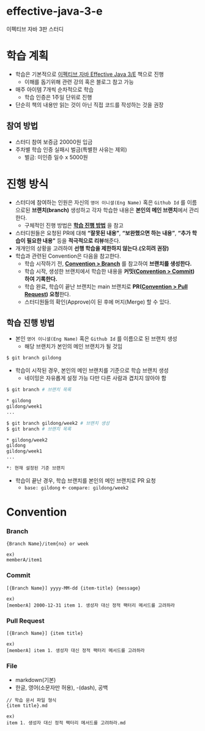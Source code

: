 # effective-java-3-e
이펙티브 자바 3판 스터디

# 학습 계획

- 학습은 기본적으로 [이펙티브 자바 Effective Java 3/E](http://www.yes24.com/Product/Goods/65551284) 책으로 진행
    - 이해를 돕기위해 관련 강의 혹은 블로그 참고 가능
- 매주 아이템 7개씩 순차적으로 학습
    - 학습 인증은 1주일 단위로 진행
- 단순히 책의 내용만 읽는 것이 아닌 직접 코드를 작성하는 것을 권장

## 참여 방법

- 스터디 참여 보증금 20000원 입금
- 주차별 학습 인증 실패시 벌금(특별한 사유는 제외)
    - 벌금: 미인증 일수 x 5000원

# 진행 방식

- 스터디에 참여하는 인원은 자신의 `영어 이니셜(Eng Name)` 혹은 `Github Id` 를 이름으로된 **브랜치(branch)** 생성하고 각자 학습한 내용은 **본인의 메인 브랜치**에서 관리한다.
    - 구체적인 진행 방법은 **[학습 진행 방법](#학습-진행-방법)** 을 참고
- 스터디원들은 요청된 PR에 대해 **“잘못된 내용”**, **“보완했으면 하는 내용”**, **“추가 학습이 필요한 내용”** 등을 **적극적으로 리뷰**해준다.
- 개개인의 상황을 고려하여 **선행 학습을 제한하지 않는다.(오히려 권장)**
- 학습과 관련된 Convention은 다음을 참고한다.
    - 학습 시작하기 전, **[Convention > Branch](#branch)** 를 참고하여 **브랜치를 생성한다.**
    - 학습 시작, 생성한 브랜치에서 학습한 내용을 **커밋([Convention > Commit](#commit))하여 기록한다.**
    - 학습 완료, 학습이 끝난 브랜치는 main 브랜치로 **PR([Convention > Pull Request](#pull-request)) 요청**한다.
    - 스터디원들의 확인(Approve)이 된 후에 머지(Merge) 할 수 있다.

## 학습 진행 방법

* 본인 `영어 이니셜(Eng Name)` 혹은 `Github Id` 를 이름으로 된 브랜치 생성
  * 해당 브랜치가 본인의 메인 브랜치가 될 것임

```bash
$ git branch gildong
```

* 학습이 시작된 경우, 본인의 메인 브랜치를 기준으로 학습 브랜치 생성
  * 네이밍은 자유롭게 설정 가능 다만 다른 사람과 겹치지 않아야 함

```bash
$ git branch # 브랜치 목록

* gildong
gildong/week1
...

$ git branch gildong/week2 # 브랜치 생성
$ git branch # 브랜치 목록

* gildong/week2
gildong
gildong/week1
...

*: 현재 설정된 기준 브랜치
```

* 학습이 끝난 경우, 학습 브랜치를 본인의 메인 브랜치로 PR 요청
  * `base: gildong` ← `compare: gildong/week2`

# Convention

### Branch

```
{Branch Name}/item{no} or week

ex)
memberA/item1
```

### Commit

```
[{Branch Name}] yyyy-MM-dd {item-title} {message}

ex)
[memberA] 2000-12-31 item 1. 생성자 대신 정적 팩터리 메서드를 고려하라
```

### Pull Request

```
[{Branch Name}] {item title}

ex)
[memberA] item 1. 생성자 대신 정적 팩터리 메서드를 고려하라
```

### File

- markdown(기본)
- 한글, 영어(소문자만 허용), -(dash), 공백

```
// 학습 문서 파일 형식
{item title}.md

ex)
item 1. 생성자 대신 정적 팩터리 메서드를 고려하라.md
```
